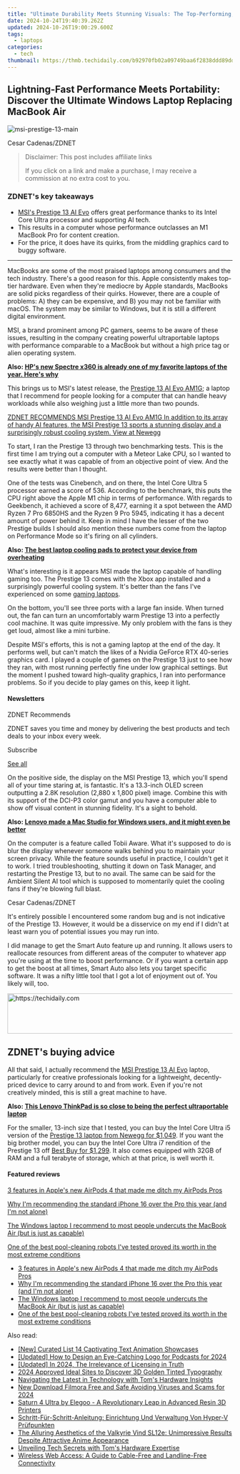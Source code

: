 ```yaml
---
title: "Ultimate Durability Meets Stunning Visuals: The Top-Performing, Enduring Laptop with an Exquisite Screen"
date: 2024-10-24T19:40:39.262Z
updated: 2024-10-26T19:00:29.600Z
tags:
  - laptops
categories:
  - tech
thumbnail: https://thmb.techidaily.com/b92970fb02a09749baa6f2838ddd89dd174bd2bb3f33370dc3c96100a7eda776.jpg
---
```


## Lightning-Fast Performance Meets Portability: Discover the Ultimate Windows Laptop Replacing MacBook Air

![msi-prestige-13-main](https://www.zdnet.com/a/img/resize/8f61ba81f2b5b6f29294445dd1e52b9a2c647187/2024/01/24/1b929e3d-e5b2-434c-9206-47338f104190/msi-prestige-13-main.jpg?auto=webp&width=1280)

Cesar Cadenas/ZDNET

>  Disclaimer: This post includes affiliate links
>
>  If you click on a link and make a purchase, I may receive a commission at no extra cost to you.
>

### ZDNET's key takeaways

* [MSI's Prestige 13 AI Evo](https://shop-links.co/link/?exclusive=1&publisher_slug=itechdaily19598&url=https%3A%2F%2Fclick.linksynergy.com%2Fdeeplink%3Fid%3DIokOf8qagZo%26mid%3D44583%26u1%3Dzd-%255F%255FCOM%255FCLICK%255FID%255F%255F-dtp%26murl%3Dhttps%253A%252F%252Fwww.newegg.com%252Fstellar-gray-msi-prestige-13-ai-evo-a1mg-002us-work-business%252Fp%252FN82E16834156582%253F) offers great performance thanks to its Intel Core Ultra processor and supporting AI tech.
* This results in a computer whose performance outclasses an M1 MacBook Pro for content creation.
* For the price, it does have its quirks, from the middling graphics card to buggy software.

---

MacBooks are some of the most praised laptops among consumers and the tech industry. There's a good reason for this. Apple consistently makes top-tier hardware. Even when they're mediocre by Apple standards, MacBooks are solid picks regardless of their quirks. However, there are a couple of problems: A) they can be expensive, and B) you may not be familiar with macOS. The system may be similar to Windows, but it is still a different digital environment.

MSI, a brand prominent among PC gamers, seems to be aware of these issues, resulting in the company creating powerful ultraportable laptops with performance comparable to a MacBook but without a high price tag or alien operating system. 

**Also: [HP's new Spectre x360 is already one of my favorite laptops of the year. Here's why](https://www.zdnet.com/article/hps-new-spectre-x360-is-already-one-of-my-favorite-laptops-of-the-year-heres-why/)**

This brings us to MSI's latest release, the [Prestige 13 AI Evo AM1G](https://shop-links.co/link/?exclusive=1&publisher_slug=itechdaily19598&url=https%3A%2F%2Fclick.linksynergy.com%2Fdeeplink%3Fid%3DIokOf8qagZo%26mid%3D44583%26u1%3Dzd-%255F%255FCOM%255FCLICK%255FID%255F%255F-dtp%26murl%3Dhttps%253A%252F%252Fwww.newegg.com%252Fstellar-gray-msi-prestige-13-ai-evo-a1mg-002us-work-business%252Fp%252FN82E16834156582%253F); a laptop that I recommend for people looking for a computer that can handle heavy workloads while also weighing just a little more than two pounds. 

[ZDNET RECOMMENDS MSI Prestige 13 AI Evo AM1G In addition to its array of handy AI features, the MSI Prestige 13 sports a stunning display and a surprisingly robust cooling system. View at Newegg](https://shop-links.co/link/?exclusive=1&publisher_slug=itechdaily19598&url=https%3A%2F%2Fclick.linksynergy.com%2Fdeeplink%3Fid%3DIokOf8qagZo%26mid%3D44583%26u1%3Dzd-%255F%255FCOM%255FCLICK%255FID%255F%255F-dtp%26murl%3Dhttps%253A%252F%252Fwww.newegg.com%252Fstellar-gray-msi-prestige-13-ai-evo-a1mg-002us-work-business%252Fp%252FN82E16834156582%253F)

To start, I ran the Prestige 13 through two benchmarking tests. This is the first time I am trying out a computer with a Meteor Lake CPU, so I wanted to see exactly what it was capable of from an objective point of view. And the results were better than I thought. 

One of the tests was Cinebench, and on there, the Intel Core Ultra 5 processor earned a score of 536\. According to the benchmark, this puts the CPU right above the Apple M1 chip in terms of performance. With regards to Geekbench, it achieved a score of 8,477, earning it a spot between the AMD Ryzen 7 Pro 6850HS and the Ryzen 9 Pro 5945, indicating it has a decent amount of power behind it. Keep in mind I have the lesser of the two Prestige builds I should also mention these numbers come from the laptop on Performance Mode so it's firing on all cylinders.

**Also: [The best laptop cooling pads to protect your device from overheating](https://www.zdnet.com/article/best-laptop-cooling-pad/)**

What's interesting is it appears MSI made the laptop capable of handling gaming too. The Prestige 13 comes with the Xbox app installed and a surprisingly powerful cooling system. It's better than the fans I've experienced on some [gaming laptops](https://www.zdnet.com/article/best-gaming-laptop/).

On the bottom, you'll see three ports with a large fan inside. When turned out, the fan can turn an uncomfortably warm Prestige 13 into a perfectly cool machine. It was quite impressive. My only problem with the fans is they get loud, almost like a mini turbine.

Despite MSI's efforts, this is not a gaming laptop at the end of the day. It performs well, but can't match the likes of a Nvidia GeForce RTX 40-series graphics card. I played a couple of games on the Prestige 13 just to see how they ran, with most running perfectly fine under low graphical settings. But the moment I pushed toward high-quality graphics, I ran into performance problems. So if you decide to play games on this, keep it light.

#### Newsletters

ZDNET Recommends

ZDNET saves you time and money by delivering the best products and tech deals to your inbox every week.

 Subscribe

[See all](https://www.zdnet.com/newsletters/)

On the positive side, the display on the MSI Prestige 13, which you'll spend all of your time staring at, is fantastic. It's a 13.3-inch OLED screen outputting a 2.8K resolution (2,880 x 1,800 pixel) image. Combine this with its support of the DCI-P3 color gamut and you have a computer able to show off visual content in stunning fidelity. It's a sight to behold. 

**Also: [Lenovo made a Mac Studio for Windows users, and it might even be better](https://www.zdnet.com/article/lenovo-made-a-mac-studio-for-windows-users-and-it-might-even-be-better/)**

On the computer is a feature called Tobii Aware. What it's supposed to do is blur the display whenever someone walks behind you to maintain your screen privacy. While the feature sounds useful in practice, I couldn't get it to work. I tried troubleshooting, shutting it down on Task Manager, and restarting the Prestige 13, but to no avail. The same can be said for the Ambient Silent AI tool which is supposed to momentarily quiet the cooling fans if they're blowing full blast. 

Cesar Cadenas/ZDNET

It's entirely possible I encountered some random bug and is not indicative of the Prestige 13\. However, it would be a disservice on my end if I didn't at least warn you of potential issues you may run into.

I did manage to get the Smart Auto feature up and running. It allows users to reallocate resources from different areas of the computer to whatever app you're using at the time to boost performance. Or if you want a certain app to get the boost at all times, Smart Auto also lets you target specific software. It was a nifty little tool that I got a lot of enjoyment out of. You likely will, too.

<!-- affiliate ads begin -->
<a href="https://appsumo.8odi.net/c/5597632/2144284/7443" target="_top" id="2144284">
  <img src="//a.impactradius-go.com/display-ad/7443-2144284" border="0" alt="https://techidaily.com" width="728" height="90"/>
</a>
<img height="0" width="0" src="https://appsumo.8odi.net/i/5597632/2144284/7443" style="position:absolute;visibility:hidden;" border="0" />
<!-- affiliate ads end -->

## ZDNET's buying advice

All that said, I actually recommend the [MSI Prestige 13 AI Evo](https://shop-links.co/link/?exclusive=1&publisher_slug=itechdaily19598&url=https%3A%2F%2Fclick.linksynergy.com%2Fdeeplink%3Fid%3DIokOf8qagZo%26mid%3D44583%26u1%3Dzd-%255F%255FCOM%255FCLICK%255FID%255F%255F-dtp%26murl%3Dhttps%253A%252F%252Fwww.newegg.com%252Fstellar-gray-msi-prestige-13-ai-evo-a1mg-002us-work-business%252Fp%252FN82E16834156582%253F) laptop, particularly for creative professionals looking for a lightweight, decently-priced device to carry around to and from work. Even if you're not creatively minded, this is still a great machine to have.

**Also: [This Lenovo ThinkPad is so close to being the perfect ultraportable laptop](https://www.zdnet.com/article/this-lenovo-thinkpad-is-so-close-to-being-the-perfect-ultraportable-laptop/)**

For the smaller, 13-inch size that I tested, you can buy the Intel Core Ultra i5 version of the [Prestige 13 laptop from Newegg for $1,049](https://shop-links.co/link/?exclusive=1&publisher_slug=itechdaily19598&url=https%3A%2F%2Fclick.linksynergy.com%2Fdeeplink%3Fid%3DIokOf8qagZo%26mid%3D44583%26u1%3Dzd-%255F%255FCOM%255FCLICK%255FID%255F%255F-dtp%26murl%3Dhttps%253A%252F%252Fwww.newegg.com%252Fstellar-gray-msi-prestige-13-ai-evo-a1mg-002us-work-business%252Fp%252FN82E16834156582%253F). If you want the big brother model, you can buy the Intel Core Ultra i7 rendition of the Prestige 13 off [Best Buy for $1,299](https://shop-links.co/link/?url=https%3A%2F%2Fwww.bestbuy.com%2Fsite%2Fmsi-prestige-13-oled-laptop-intel-evo-edition-intel-core-ultra-7-intel-arc-graphics-with-32gb-memory-1tb-ssd-stellar-gray%2F6568904.p%3FskuId%3D6568904&publisher_slug=itechdaily19598&exclusive=1). It also comes equipped with 32GB of RAM and a full terabyte of storage, which at that price, is well worth it.

#### Featured reviews

[3 features in Apple's new AirPods 4 that made me ditch my AirPods Pros](https://www.zdnet.com/article/3-features-in-apples-new-airpods-4-that-made-me-ditch-my-airpods-pros/ "3 features in Apple's new AirPods 4 that made me ditch my AirPods Pros")

[Why I'm recommending the standard iPhone 16 over the Pro this year (and I'm not alone)](https://www.zdnet.com/article/why-im-recommending-the-standard-iphone-16-over-the-pro-this-year-and-im-not-alone/ "Why I'm recommending the standard iPhone 16 over the Pro this year (and I'm not alone)")

[The Windows laptop I recommend to most people undercuts the MacBook Air (but is just as capable)](https://www.zdnet.com/article/the-windows-laptop-i-recommend-to-most-people-undercuts-the-macbook-air-but-is-just-as-capable/ "The Windows laptop I recommend to most people undercuts the MacBook Air (but is just as capable)")

[One of the best pool-cleaning robots I've tested proved its worth in the most extreme conditions](https://www.zdnet.com/article/one-of-the-best-pool-cleaning-robots-ive-tested-is-450-off-for-prime-day/ "One of the best pool-cleaning robots I've tested proved its worth in the most extreme conditions")

* [3 features in Apple's new AirPods 4 that made me ditch my AirPods Pros](https://www.zdnet.com/article/3-features-in-apples-new-airpods-4-that-made-me-ditch-my-airpods-pros/ "3 features in Apple's new AirPods 4 that made me ditch my AirPods Pros")
* [Why I'm recommending the standard iPhone 16 over the Pro this year (and I'm not alone)](https://www.zdnet.com/article/why-im-recommending-the-standard-iphone-16-over-the-pro-this-year-and-im-not-alone/ "Why I'm recommending the standard iPhone 16 over the Pro this year (and I'm not alone)")
* [The Windows laptop I recommend to most people undercuts the MacBook Air (but is just as capable)](https://www.zdnet.com/article/the-windows-laptop-i-recommend-to-most-people-undercuts-the-macbook-air-but-is-just-as-capable/ "The Windows laptop I recommend to most people undercuts the MacBook Air (but is just as capable)")
* [One of the best pool-cleaning robots I've tested proved its worth in the most extreme conditions](https://www.zdnet.com/article/one-of-the-best-pool-cleaning-robots-ive-tested-is-450-off-for-prime-day/ "One of the best pool-cleaning robots I've tested proved its worth in the most extreme conditions")

<ins class="adsbygoogle"
     style="display:block"
     data-ad-format="autorelaxed"
     data-ad-client="ca-pub-7571918770474297"
     data-ad-slot="1223367746"></ins>

<ins class="adsbygoogle"
     style="display:block"
     data-ad-client="ca-pub-7571918770474297"
     data-ad-slot="8358498916"
     data-ad-format="auto"
     data-full-width-responsive="true"></ins>

<span class="atpl-alsoreadstyle">Also read:</span>
<div><ul>
<li><a href="https://fox-hovers.techidaily.com/new-curated-list-14-captivating-text-animation-showcases/"><u>[New] Curated List 14 Captivating Text Animation Showcases</u></a></li>
<li><a href="https://vp-tips.techidaily.com/updated-how-to-design-an-eye-catching-logo-for-podcasts-for-2024/"><u>[Updated] How to Design an Eye-Catching Logo for Podcasts for 2024</u></a></li>
<li><a href="https://facebook-video-content.techidaily.com/updated-in-2024-the-irrelevance-of-licensing-in-truth/"><u>[Updated] In 2024, The Irrelevance of Licensing in Truth</u></a></li>
<li><a href="https://fox-info.techidaily.com/2024-approved-ideal-sites-to-discover-3d-golden-tinted-typography/"><u>2024 Approved Ideal Sites to Discover 3D Golden Tinted Typography</u></a></li>
<li><a href="https://hardware-reviews.techidaily.com/navigating-the-latest-in-technology-with-toms-hardware-insights/"><u>Navigating the Latest in Technology with Tom's Hardware Insights</u></a></li>
<li><a href="https://video-ai-editor.techidaily.com/new-download-filmora-free-and-safe-avoiding-viruses-and-scams-for-2024/"><u>New Download Filmora Free and Safe Avoiding Viruses and Scams for 2024</u></a></li>
<li><a href="https://hardware-reviews.techidaily.com/saturn-4-ultra-by-elegoo-a-revolutionary-leap-in-advanced-resin-3d-printers/"><u>Saturn 4 Ultra by Elegoo - A Revolutionary Leap in Advanced Resin 3D Printers</u></a></li>
<li><a href="https://win-web.techidaily.com/schritt-fur-schritt-anleitung-einrichtung-und-verwaltung-von-hyper-v-prufpunkten/"><u>Schritt-Für-Schritt-Anleitung: Einrichtung Und Verwaltung Von Hyper-V Prüfpunkten</u></a></li>
<li><a href="https://hardware-reviews.techidaily.com/the-alluring-aesthetics-of-the-valkyrie-vind-sl12e-unimpressive-results-despite-attractive-anime-appearance/"><u>The Alluring Aesthetics of the Valkyrie Vind SL12e: Unimpressive Results Despite Attractive Anime Appearance</u></a></li>
<li><a href="https://hardware-reviews.techidaily.com/unveiling-tech-secrets-with-toms-hardware-expertise/"><u>Unveiling Tech Secrets with Tom's Hardware Expertise</u></a></li>
<li><a href="https://tech-recovery.techidaily.com/wireless-web-access-a-guide-to-cable-free-and-landline-free-connectivity/"><u>Wireless Web Access: A Guide to Cable-Free and Landline-Free Connectivity</u></a></li>
</ul></div>

